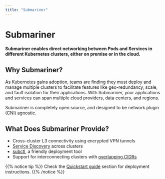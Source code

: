 ```yaml
---
title: "Submariner"
---
```


# Submariner
#### Submariner enables direct networking between Pods and Services in different Kubernetes clusters, either on premise or in the cloud.

## Why Submariner?

As Kubernetes gains adoption, teams are finding they must deploy and manage multiple clusters to facilitate features like geo-redundancy, scale, and fault isolation for their applications. With Submariner, your applications and services can span multiple cloud providers, data centers, and regions.

Submariner is completely open source, and designed to be network plugin (CNI) agnostic.

## What Does Submariner Provide?

* Cross-cluster L3 connectivity using encrypted VPN tunnels
* [Service Discovery](./architecture/service-discovery/) across clusters
* [subctl](./deployment/), a friendly deployment tool
* Support for interconnecting clusters with [overlapping CIDRs](./architecture/globalnet/)

<style>
.mygrid {  
    display: grid;
    grid-gap: 12px;  
    grid-template-columns: repeat(auto-fit, minmax(180px, 1fr));
    grid-template-rows: repeat(2, 100px);  
    padding-bottom: 5em;
}
.mygrid h5 {
    text-align: center;
}

</style>

{{% notice tip %}}
Check the [Quickstart guide](./quickstart/) section for deployment instructions.
{{% /notice %}}
